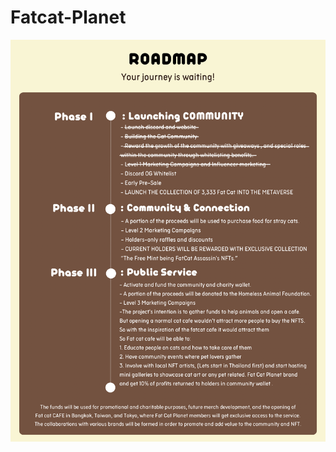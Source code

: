 # Fatcat-Planet

![alt text](https://github.com/Juniol2/Fatcat-Planet/blob/main/public/build/images/ROADMAP_FATCAT.png)

